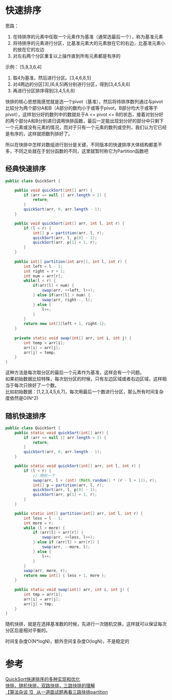 # 快速排序  
思路：  
1. 在待排序的元素中任取一个元素作为基准（通常选最后一个），称为基准元素    
2. 将待排序的元素进行分区，比基准元素大的元素放在它的右边，比基准元素小的放在它的左边  
3. 对左右两个分区重复以上操作直到所有元素都是有序的   

示例： [5,8,3,6,4]  
1. 取4为基准，然后进行分区。[3,4,6,8,5]  
2. 对4两边的分区[3],[6,8,5]再分别进行分区，得到[3,4,5,8,6]  
3. 再进行分区排序得到[3,4,5,6,8]  

快排的核心思想我感觉就是选一个pivot（基准），然后将待排序数列通过与pivot比较分为两个部分A和B（A部分的数均小于或等于pivot，B部分均大于或等于pivot），这样划分好的数列中的数就处于A <= pivot <= B的状态，接着对划分好的两个部分A和B分别递归调用快排函数，最后一定能出现划分好的部分中只剩下一个元素或没有元素的情况，而对于只有一个元素的数列或空列，我们认为它已经是有序的，这样就把数列排好了。

所以在快排中怎样对数组进行划分是关键，不同版本的快速排序大体结构都差不多，不同之处就在于划分函数的不同，这里就暂时称它为Partition函数吧


## 经典快速排序    
```java
public class QuickSort {

    public void quickSort(int[] arr) {
        if (arr == null || arr.length < 2) {
            return;
        }
        quickSort(arr, 0, arr.length - 1);
    }

    public void quickSort(int[] arr, int l, int r) {
        if (l < r) {
            int[] p = partition(arr, l, r);
            quickSort(arr, l, p[0] - 1);
            quickSort(arr, p[1] + 1, r);
        }
    }
    
    public int[] partition(int arr[], int l, int r) {
        int left = l - 1;
        int right = r + 1;
        int num = arr[r];
        while(l < r) {
            if(arr[l] < num) {
                swap(arr, ++left, l++);
            } else if(arr[l] > num) {
                swap(arr, right--, l);
            } else {
                l++;
            }
        }
        return new int[]{left + 1, right-1};
    }
    
    private static void swap(int[] arr, int i, int j) {
        int temp = arr[i];
        arr[i] = arr[j];
        arr[j] = temp; 
    }
}
```
这种方法是每次取分区的最后一个元素作为基准，这样会有一个问题。  
如果初始数据比较特殊，每次划分区的时候，只有左边区域或者右边区域，这样相当于每次只排好了一个数。  
比如初始数据：[1,2,3,4,5,6,7]，每次用最后一个数进行分区，那么所有时间复杂度依然是O(N^2)  


## 随机快速排序  
```java
public class QuickSort {
    public static void quickSort(int[] arr) {
		if (arr == null || arr.length < 2) {
			return;
		}
		quickSort(arr, 0, arr.length - 1);
	}

	public static void quickSort(int[] arr, int l, int r) {
		if (l < r) {
            // 随机一下
			swap(arr, l + (int) (Math.random() * (r - l + 1)), r);
			int[] p = partition(arr, l, r);
			quickSort(arr, l, p[0] - 1);
			quickSort(arr, p[1] + 1, r);
		}
	}

	public static int[] partition(int[] arr, int l, int r) {
		int less = l - 1;
		int more = r;
		while (l < more) {
			if (arr[l] < arr[r]) {
				swap(arr, ++less, l++);
			} else if (arr[l] > arr[r]) {
				swap(arr, --more, l);
			} else {
				l++;
			}
		}
		swap(arr, more, r);
		return new int[] { less + 1, more };
	}

	public static void swap(int[] arr, int i, int j) {
		int tmp = arr[i];
		arr[i] = arr[j];
		arr[j] = tmp;
	}
}
``` 
随机快排，就是在选择基准数的时候，先进行一次随机交换，这样就可以保证每次分区后是相对平衡的。  

时间复杂度O(N*logN)，额外空间复杂度O(logN)，不是稳定的



# 参考  
[QuickSort快速排序的多种实现和优化](https://www.cnblogs.com/YuNanlong/p/6115953.html?utm_source=tuicool&utm_medium=referral)    
[快排，随机快排，双路快排，三路快排的理解](https://www.cnblogs.com/lyz1991/p/6329475.html)  
[【算法杂谈 1】 从一道面试题再看三路快排partition](https://www.imooc.com/article/16141)  